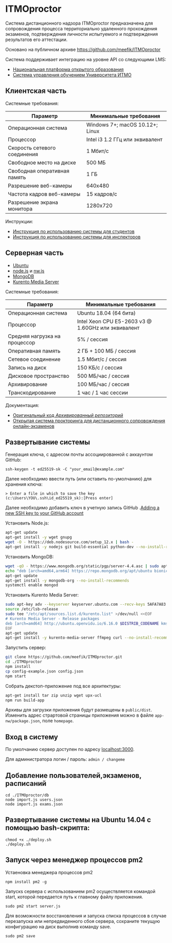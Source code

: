 # ITMOproctor

Система дистанционного надзора ITMOproctor предназначена для сопровождения
процесса территориально удаленного прохождения экзаменов, подтверждения личности
испытуемого и подтверждения результатов его аттестации.

Основано на публичном архиве https://github.com/meefik/ITMOproctor

Система поддерживает интеграцию на уровне API со следующими LMS:

- [Национальная платформа открытого образования](https://openedu.ru)
- [Система управления обучением Университета ИТМО](https://de.ifmo.ru)

## Клиентская часть

Системные требования:

| Параметр                     | Минимальные требования           |
| ---------------------------- | -------------------------------- |
| Операционная система         | Windows 7+; macOS 10.12+; Linux  |
| Процессор                    | Intel i3 1.2 ГГц или эквивалент  |
| Скорость сетевого соединения | 1 Мбит/c                         |
| Свободное место на диске     | 500 МБ                           |
| Свободная оперативная память | 1 ГБ                             |
| Разрешение веб-камеры        | 640x480                          |
| Частота кадров веб-камеры    | 15 кадров/с                      |
| Разрешение экрана монитора   | 1280x720                         |

Инструкции:

- [Инструкция по использованию системы для студентов](https://docs.google.com/document/d/15fsEL3sHCGuJ9_rSuFprQXP--WXb9Ct-PzayBXvxWp0/preview)
- [Инструкция по использованию системы для инспекторов](https://docs.google.com/document/d/1EbW52RQLdgwkRwJa_HgzP-nqU_860bPQuMZZ-ns1Hmc/preview)

## Серверная часть

- [Ubuntu](https://ubuntu.com)
- [node.js](https://nodejs.org) и [nw.js](https://nwjs.io)
- [MongoDB](https://www.mongodb.com)
- [Kurento Media Server](https://www.kurento.org)

Системные требования:

| Параметр                      | Минимальные требования                             |
| ----------------------------- | ------------------------------------------------   |
| Операционная система          | Ubuntu 18.04 (64 бита)                             |
| Процессор                     | Intel Xeon CPU E5-2603 v3 @ 1.60GHz или эквивалент |
| Средняя нагрузка на процессор | 5% / сессия                                        |
| Оперативная память            | 2 ГБ + 100 МБ / сессия                             |
| Сетевое соединение            | 1.5 Мбит/c / сессия                                |
| Запись на диск                | 150 КБ/c / сессия                                  |
| Дисковое пространство         | 500 МБ/час / сессия                                |
| Архивирование                 | 100 МБ/час / сессия                                |
| Транскодирование              | 1 час / 1 час сессии                               |

Документация:
- [Оригинальный код *Архивированный репозиторий*](https://github.com/meefik/ITMOproctor)
- [Открытая система прокторинга для дистанционного сопровождения онлайн-экзаменов](https://habr.com/ru/post/277147/)

## Развертывание системы

Генерация ключа, с адресом почты ассоциированной с аккаунтом GitHub:
```
ssh-keygen -t ed25519-sk -C "your_email@example.com"
```
Далее необходимо ввести путь (или оставить по-умолчанию) для хранения ключа:
```
> Enter a file in which to save the key (c:\Users\YOU\.ssh\id_ed25519_sk):[Press enter]
```

Далее необходимо добавить ключ в учетную запись GitHub .[Adding a new SSH key to your GitHub account](https://docs.github.com/en/authentication/connecting-to-github-with-ssh/adding-a-new-ssh-key-to-your-github-account)



Установить Node.js:

```sh
apt-get update
apt-get install -y wget gnupg
wget -O - https://deb.nodesource.com/setup_12.x | bash -
apt-get install -y nodejs git build-essential python-dev --no-install-recommends
```

Установить MongoDB:

```sh
wget -qO - https://www.mongodb.org/static/pgp/server-4.4.asc | sudo apt-key add -
echo "deb [arch=amd64,arm64] https://repo.mongodb.org/apt/ubuntu bionic/mongodb-org/4.4 multiverse" | sudo tee /etc/apt/sources.list.d/mongodb-org-4.4.list
apt-get update
apt-get install -y mongodb-org --no-install-recommends
systemctl enable mongod
```

Установить Kurento Media Server:

```sh
sudo apt-key adv --keyserver keyserver.ubuntu.com --recv-keys 5AFA7A83
source /etc/lsb-release
sudo tee "/etc/apt/sources.list.d/kurento.list" >/dev/null <<EOF
# Kurento Media Server - Release packages
deb [arch=amd64] http://ubuntu.openvidu.io/6.16.0 $DISTRIB_CODENAME kms6
EOF
apt-get update
apt-get install -y kurento-media-server ffmpeg curl --no-install-recommends
```

Запустить сервер:

```sh
git clone https://github.com/meefik/ITMOproctor.git
cd ./ITMOproctor
npm install
cp config-example.json config.json
npm start
```

Собрать декстоп-приложение под все архитектуры:

```sh
apt-get install tar zip unzip wget upx-ucl
npm run build-app
```

Архивы для загрузки приложения будут размещены в `public/dist`.
Изменить адрес страртовой страницы приложения можно в файле `app-nw/package.json`, поле `homepage`.

## Вход в систему

По умолчанию сервер доступен по адресу [localhost:3000](http://localhost:3000).

Для администратора логин / пароль: `admin / changeme`


## Добавление пользователей,экзаменов, расписаний 

```
cd ./ITMOproctor/db
node import.js users.json
node import.js exams.json
```


## Развертывание системы на Ubuntu 14.04 с помощью bash-скрипта:

```
chmod +x ./deploy.sh
./deploy.sh
```

## Запуск через менеджер процессов pm2

Устаеновка менеджера процессов pm2

```
npm install pm2 -g
```

Запускs сервера с использованием pm2 осуществляется командой start, которой передается путь к главному файлу приложения.

```
sudo pm2 start server.js
```

Для возможности восстановления и запуска списка процессов в случае перезапуска или непредвиденного сбоя сервера, сохраните текущую конфигурацию на диск выполнив команду save.

```
sudo pm2 save
```
